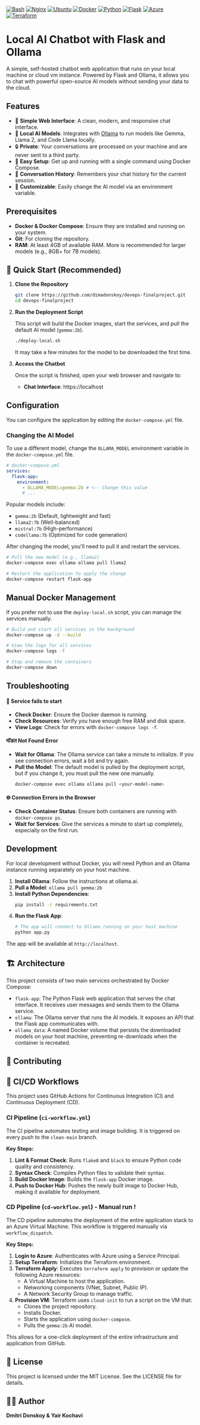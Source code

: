 [![Bash](https://img.shields.io/badge/Bash-4EAA25?style=for-the-badge&logo=gnubash&logoColor=white)](https://www.gnu.org/software/bash/)
[![Nginx](https://img.shields.io/badge/Nginx-009639?style=for-the-badge&logo=nginx&logoColor=white)](https://www.nginx.com/)
[![Ubuntu](https://img.shields.io/badge/Ubuntu-E95420?style=for-the-badge&logo=ubuntu&logoColor=white)](https://ubuntu.com/)
[![Docker](https://img.shields.io/badge/Docker-384000?style=for-the-badge&logo=docker&logoColor=white)](https://www.docker.com/)
[![Python](https://img.shields.io/badge/Python-3776AB?style=for-the-badge&logo=python&logoColor=white)](https://www.python.org/)
[![Flask](https://img.shields.io/badge/Flask-000000?style=for-the-badge&logo=Flask&logoColor=white)](https://flask.palletsprojects.com/)
[![Azure](https://img.shields.io/badge/Azure-0078D7?style=for-the-badge&logo=Azure&logoColor=white)](https://azure.microsoft.com/en-us/)
[![Terraform](https://img.shields.io/badge/Terraform-000000?style=for-the-badge&logo=Terraform&logoColor=white)](https://www.terraform.io/)



# Local AI Chatbot with Flask and Ollama

A simple, self-hosted chatbot web application that runs on your local machine or cloud vm instance. Powered by Flask and Ollama, it allows you to chat with powerful open-source AI models without sending your data to the cloud.

## Features

- 💬 **Simple Web Interface**: A clean, modern, and responsive chat interface.
- 🤖 **Local AI Models**: Integrates with [Ollama](https://ollama.ai/) to run models like Gemma, Llama 2, and Code Llama locally.
- 🔒 **Private**: Your conversations are processed on your machine and are never sent to a third party.
- 🐳 **Easy Setup**: Get up and running with a single command using Docker Compose.
- 🔄 **Conversation History**: Remembers your chat history for the current session.
- 🎨 **Customizable**: Easily change the AI model via an environment variable.

## Prerequisites

- **Docker & Docker Compose**: Ensure they are installed and running on your system.
- **Git**: For cloning the repository.
- **RAM**: At least 4GB of available RAM. More is recommended for larger models (e.g., 8GB+ for 7B models).

## 🚀 Quick Start (Recommended)

1.  **Clone the Repository**

    ```bash
    git clone https://github.com/dimadonskoy/devops-finalproject.git
    cd devops-finalproject
    ```

2.  **Run the Deployment Script**

    This script will build the Docker images, start the services, and pull the default AI model (`gemma:2b`).

    ```bash
    ./deploy-local.sh
    ```

    It may take a few minutes for the model to be downloaded the first time.

3.  **Access the Chatbot**

    Once the script is finished, open your web browser and navigate to:
    - **Chat Interface**: https://localhost

## Configuration

You can configure the application by editing the `docker-compose.yml` file.

### Changing the AI Model

To use a different model, change the `OLLAMA_MODEL` environment variable in the `docker-compose.yml` file.

```yaml
# docker-compose.yml
services:
  flask-app:
    environment:
      - OLLAMA_MODEL=gemma:2b # <-- Change this value
      # ...
```

Popular models include:
- `gemma:2b` (Default, lightweight and fast)
- `llama2:7b` (Well-balanced)
- `mistral:7b` (High-performance)
- `codellama:7b` (Optimized for code generation)

After changing the model, you'll need to pull it and restart the services.

```bash
# Pull the new model (e.g., llama2)
docker-compose exec ollama ollama pull llama2

# Restart the application to apply the change
docker-compose restart flask-app
```

## Manual Docker Management

If you prefer not to use the `deploy-local.sh` script, you can manage the services manually.

```bash
# Build and start all services in the background
docker-compose up -d --build

# View the logs for all services
docker-compose logs -f

# Stop and remove the containers
docker-compose down
```

## Troubleshooting

#### 🔴 Service fails to start
- **Check Docker**: Ensure the Docker daemon is running.
- **Check Resources**: Verify you have enough free RAM and disk space.
- **View Logs**: Check for errors with `docker-compose logs -f`.

####  मॉडल Not Found Error
- **Wait for Ollama**: The Ollama service can take a minute to initialize. If you see connection errors, wait a bit and try again.
- **Pull the Model**: The default model is pulled by the deployment script, but if you change it, you must pull the new one manually.
  ```bash
  docker-compose exec ollama ollama pull <your-model-name>
  ```

#### 🌐 Connection Errors in the Browser
- **Check Container Status**: Ensure both containers are running with `docker-compose ps`.
- **Wait for Services**: Give the services a minute to start up completely, especially on the first run.

## Development

For local development without Docker, you will need Python and an Ollama instance running separately on your host machine.

1.  **Install Ollama**: Follow the instructions at ollama.ai.
2.  **Pull a Model**: `ollama pull gemma:2b`
3.  **Install Python Dependencies**:
    ```bash
    pip install -r requirements.txt
    ```
4.  **Run the Flask App**:
    ```bash
    # The app will connect to Ollama running on your host machine
    python app.py
    ```

The app will be available at `http://localhost`.

## 🏗️ Architecture

This project consists of two main services orchestrated by Docker Compose:

-   `flask-app`: The Python Flask web application that serves the chat interface. It receives user messages and sends them to the Ollama service.
-   `ollama`: The Ollama server that runs the AI models. It exposes an API that the Flask app communicates with.
-   `ollama_data`: A named Docker volume that persists the downloaded models on your host machine, preventing re-downloads when the container is recreated.

## 🤝 Contributing
## 🔄 CI/CD Workflows

This project uses GitHub Actions for Continuous Integration (CI) and Continuous Deployment (CD).

### CI Pipeline (`ci-workflow.yml`)

The CI pipeline automates testing and image building. It is triggered on every push to the `clean-main` branch.

**Key Steps:**
1.  **Lint & Format Check**: Runs `flake8` and `black` to ensure Python code quality and consistency.
2.  **Syntax Check**: Compiles Python files to validate their syntax.
3.  **Build Docker Image**: Builds the `flask-app` Docker image.
4.  **Push to Docker Hub**: Pushes the newly built image to Docker Hub, making it available for deployment.

### CD Pipeline (`cd-workflow.yml`) - Manual run !

The CD pipeline automates the deployment of the entire application stack to an Azure Virtual Machine. This workflow is triggered manually via `workflow_dispatch`.

**Key Steps:**
1.  **Login to Azure**: Authenticates with Azure using a Service Principal.
2.  **Setup Terraform**: Initializes the Terraform environment.
3.  **Terraform Apply**: Executes `terraform apply` to provision or update the following Azure resources:
    - A Virtual Machine to host the application.
    - Networking components (VNet, Subnet, Public IP).
    - A Network Security Group to manage traffic.
4.  **Provision VM**: Terraform uses `cloud-init` to run a script on the VM that:
    - Clones the project repository.
    - Installs Docker.
    - Starts the application using `docker-compose`.
    - Pulls the `gemma:2b` AI model.

This allows for a one-click deployment of the entire infrastructure and application from GitHub.

## 📄 License

This project is licensed under the MIT License. See the LICENSE file for details.

## 👨‍💻 Author

**Dmitri Donskoy & Yair Kochavi**  
